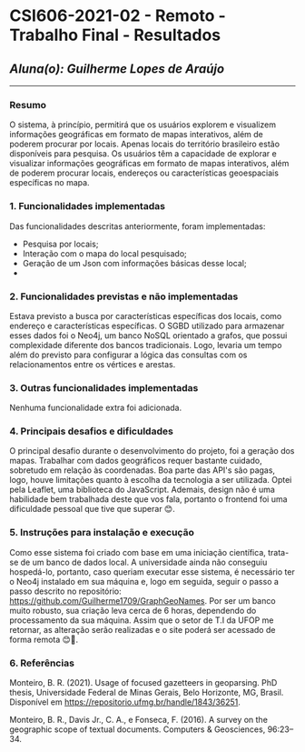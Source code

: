 # **CSI606-2021-02 - Remoto - Trabalho Final - Resultados**

## *Aluna(o): Guilherme Lopes de Araújo*

--------------

<!-- Este documento tem como objetivo apresentar o projeto desenvolvido, considerando o que foi definido na proposta e o produto final. -->

### Resumo

O sistema, à princípio, permitirá que os usuários explorem e visualizem informações geográficas em formato de mapas interativos, além de poderem procurar por locais. Apenas locais do território brasileiro estão disponíveis para pesquisa. Os usuários têm a capacidade de explorar e visualizar informações geográficas em formato de mapas interativos, além de poderem procurar locais, endereços ou características geoespaciais específicas no mapa.

### 1. Funcionalidades implementadas
Das funcionalidades descritas anteriormente, foram implementadas:
- Pesquisa por locais;
- Interação com o mapa do local pesquisado;
- Geração de um Json com informações básicas desse local;
- 
  
### 2. Funcionalidades previstas e não implementadas
Estava previsto a busca por características específicas dos locais, como endereço e características específicas. O SGBD utilizado para armazenar esses dados foi o Neo4j, um banco NoSQL orientado a grafos, que possui complexidade diferente dos bancos tradicionais. Logo, levaria um tempo além do previsto para configurar a lógica das consultas com os relacionamentos entre os vértices e arestas.

### 3. Outras funcionalidades implementadas
Nenhuma funcionalidade extra foi adicionada.

### 4. Principais desafios e dificuldades
O principal desafio durante o desenvolvimento do projeto, foi a geração dos mapas. Trabalhar com dados geográficos requer bastante cuidado, sobretudo em relação às coordenadas. Boa parte das API's são pagas, logo, houve limitações quanto à escolha da tecnologia a ser utilizada. Optei pela Leaflet, uma biblioteca do JavaScript. Ademais, design não é uma habilidade bem trabalhada deste que vos fala, portanto o frontend foi uma dificuldade pessoal que tive que superar 😊.

### 5. Instruções para instalação e execução
Como esse sistema foi criado com base em uma iniciação científica, trata-se de um banco de dados local. A universidade ainda não conseguiu hospedá-lo, portanto, caso queriam executar esse sistema, é necessário ter o Neo4j instalado em sua máquina e, logo em seguida, seguir o passo a passo descrito no repositório: https://github.com/Guilherme1709/GraphGeoNames.
Por ser um banco muito robusto, sua criação leva cerca de 6 horas, dependendo do processamento da sua máquina. Assim que o setor de T.I da UFOP me retornar, as alteração serão realizadas e o site poderá ser acessado de forma remota 😊🤙.


### 6. Referências
Monteiro, B. R. (2021). Usage of focused gazetteers in geoparsing. PhD thesis, Universidade Federal de Minas Gerais, Belo Horizonte, MG, Brasil. Disponível em https://repositorio.ufmg.br/handle/1843/36251.

Monteiro, B. R., Davis Jr., C. A., e Fonseca, F. (2016). A survey on the geographic scope of textual documents. Computers & Geosciences, 96:23–34.
